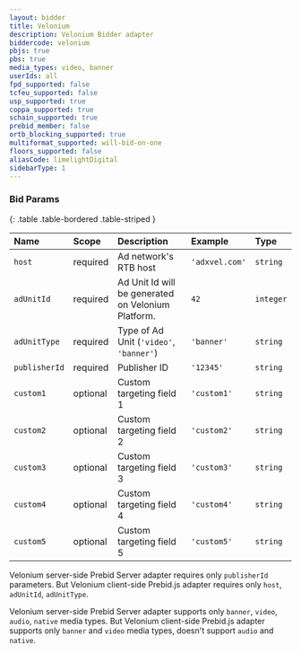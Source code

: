 ```yaml
---
layout: bidder
title: Velonium
description: Velonium Bidder adapter
biddercode: velonium
pbjs: true
pbs: true
media_types: video, banner
userIds: all
fpd_supported: false
tcfeu_supported: false
usp_supported: true
coppa_supported: true
schain_supported: true
prebid_member: false
ortb_blocking_supported: true
multiformat_supported: will-bid-on-one
floors_supported: false
aliasCode: limelightDigital
sidebarType: 1
---
```


### Bid Params

{: .table .table-bordered .table-striped }

| Name          | Scope    | Description                                          | Example         | Type      |
|:--------------|:---------|:-----------------------------------------------------|:----------------|:----------|
| `host`        | required | Ad network's RTB host                                | `'adxvel.com'`  | `string`  |
| `adUnitId`    | required | Ad Unit Id will be generated on Velonium Platform.   | `42`            | `integer` |
| `adUnitType`  | required | Type of Ad Unit (`'video'`, `'banner'`)              | `'banner'`      | `string`  |
| `publisherId` | required | Publisher ID                                         | `'12345'`       | `string`  |
| `custom1`     | optional | Custom targeting field 1                             | `'custom1'`     | `string`  |
| `custom2`     | optional | Custom targeting field 2                             | `'custom2'`     | `string`  |
| `custom3`     | optional | Custom targeting field 3                             | `'custom3'`     | `string`  |
| `custom4`     | optional | Custom targeting field 4                             | `'custom4'`     | `string`  |
| `custom5`     | optional | Custom targeting field 5                             | `'custom5'`     | `string`  |

Velonium server-side Prebid Server adapter requires only `publisherId` parameters. But Velonium client-side Prebid.js adapter requires only `host`, `adUnitId`, `adUnitType`.

Velonium server-side Prebid Server adapter supports only `banner`, `video`, `audio`, `native` media types. But Velonium client-side Prebid.js adapter supports only `banner` and `video` media types, doesn't support `audio` and `native`.
